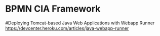 # BPMN CIA Framework

#Deploying Tomcat-based Java Web Applications with Webapp Runner
https://devcenter.heroku.com/articles/java-webapp-runner